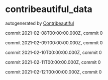 # contribeautiful_data
autogenerated by [Contribeautiful](https://sethpainter.com/contribeautiful)


commit 2021-02-08T00:00:00.000Z, commit 0

commit 2021-02-09T00:00:00.000Z, commit 0

commit 2021-02-10T00:00:00.000Z, commit 0

commit 2021-02-11T00:00:00.000Z, commit 0

commit 2021-02-12T00:00:00.000Z, commit 0
